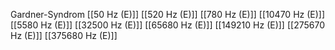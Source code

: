 Gardner-Syndrom
[[50 Hz (E)]]
[[520 Hz (E)]]
[[780 Hz (E)]]
[[10470 Hz (E)]]
[[5580 Hz (E)]]
[[32500 Hz (E)]]
[[65680 Hz (E)]]
[[149210 Hz (E)]]
[[275670 Hz (E)]]
[[375680 Hz (E)]]